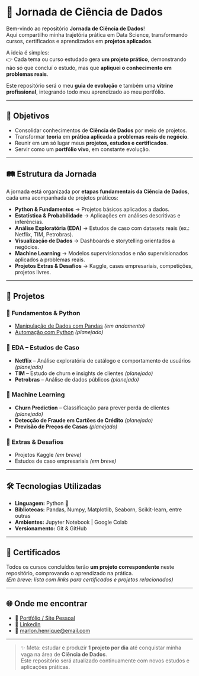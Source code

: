 # 🚀 Jornada de Ciência de Dados  

Bem-vindo ao repositório **Jornada de Ciência de Dados**!  
Aqui compartilho minha trajetória prática em Data Science, transformando cursos, certificados e aprendizados em **projetos aplicados**.  

A ideia é simples:  
👉 Cada tema ou curso estudado gera **um projeto prático**, demonstrando não só que concluí o estudo, mas que **apliquei o conhecimento em problemas reais**.  

Este repositório será o meu **guia de evolução** e também uma **vitrine profissional**, integrando todo meu aprendizado ao meu portfólio.  

---

## 🎯 Objetivos  

- Consolidar conhecimentos de **Ciência de Dados** por meio de projetos.  
- Transformar **teoria** em **prática aplicada a problemas reais de negócio**.  
- Reunir em um só lugar meus **projetos, estudos e certificados**.  
- Servir como um **portfólio vivo**, em constante evolução.  

---

## 🛤️ Estrutura da Jornada  

A jornada está organizada por **etapas fundamentais da Ciência de Dados**, cada uma acompanhada de projetos práticos:  

- **Python & Fundamentos** → Projetos básicos aplicados a dados.  
- **Estatística & Probabilidade** → Aplicações em análises descritivas e inferências.  
- **Análise Exploratória (EDA)** → Estudos de caso com datasets reais (ex.: Netflix, TIM, Petrobras).  
- **Visualização de Dados** → Dashboards e storytelling orientados a negócios.  
- **Machine Learning** → Modelos supervisionados e não supervisionados aplicados a problemas reais.  
- **Projetos Extras & Desafios** → Kaggle, cases empresariais, competições, projetos livres.  

---

## 📂 Projetos  

### 🔹 Fundamentos & Python  
- [Manipulação de Dados com Pandas](#) *(em andamento)*  
- [Automação com Python](#) *(planejado)*  

### 🔹 EDA – Estudos de Caso  
- **Netflix** – Análise exploratória de catálogo e comportamento de usuários *(planejado)*  
- **TIM** – Estudo de churn e insights de clientes *(planejado)*  
- **Petrobras** – Análise de dados públicos *(planejado)*  

### 🔹 Machine Learning  
- **Churn Prediction** – Classificação para prever perda de clientes *(planejado)*  
- **Detecção de Fraude em Cartões de Crédito** *(planejado)*  
- **Previsão de Preços de Casas** *(planejado)*  

### 🔹 Extras & Desafios  
- Projetos Kaggle *(em breve)*  
- Estudos de caso empresariais *(em breve)*  

---

## 🛠️ Tecnologias Utilizadas  

- **Linguagem:** Python 🐍  
- **Bibliotecas:** Pandas, Numpy, Matplotlib, Seaborn, Scikit-learn, entre outras  
- **Ambientes:** Jupyter Notebook | Google Colab  
- **Versionamento:** Git & GitHub  

---

## 📜 Certificados  

Todos os cursos concluídos terão **um projeto correspondente** neste repositório, comprovando o aprendizado na prática.  
*(Em breve: lista com links para certificados e projetos relacionados)*  

---

## 🌐 Onde me encontrar  

- 🔗 [Portfólio / Site Pessoal](https://marlon99henrique.github.io/)  
- 💼 [LinkedIn](https://www.linkedin.com/in/seu-link)  
- 📧 marlon.henrique@email.com  

---

> ✨ Meta: estudar e produzir **1 projeto por dia** até conquistar minha vaga na área de **Ciência de Dados**.  
> Este repositório será atualizado continuamente com novos estudos e aplicações práticas.  
